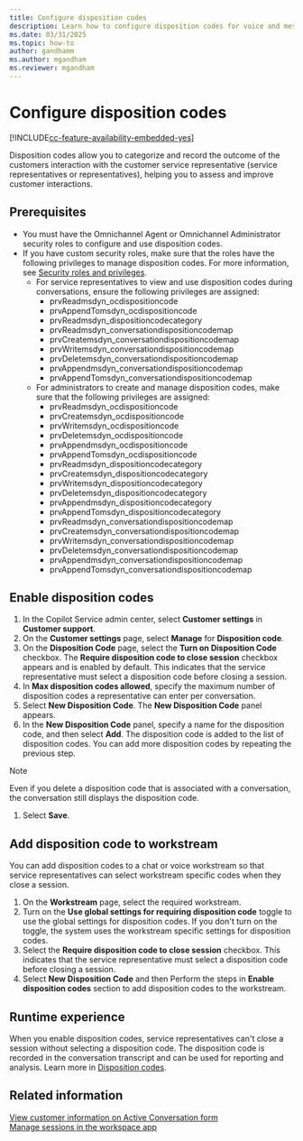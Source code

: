 ```yaml
---
title: Configure disposition codes
description: Learn how to configure disposition codes for voice and messaging channels.
ms.date: 03/31/2025
ms.topic: how-to
author: gandhamm
ms.author: mgandham
ms.reviewer: mgandham
---
```


# Configure disposition codes

[!INCLUDE[cc-feature-availability-embedded-yes](../includes/cc-feature-availability-embedded-yes.md)]

Disposition codes allow you to categorize and record the outcome of the customers interaction with the customer service representative (service representatives or representatives), helping you to assess and improve customer interactions.

## Prerequisites

- You must have the Omnichannel Agent or Omnichannel Administrator security roles to configure and use disposition codes.
- If you have custom security roles, make sure that the roles have the following privileges to manage disposition codes. For more information, see [Security roles and privileges](/power-platform/admin/security-roles-privileges).
    - For service representatives to view and use disposition codes during conversations, ensure the following privileges are assigned:
      - prvReadmsdyn_ocdispositioncode  
      - prvAppendTomsdyn_ocdispositioncode  
      - prvReadmsdyn_dispositioncodecategory  
      - prvReadmsdyn_conversationdispositioncodemap  
      - prvCreatemsdyn_conversationdispositioncodemap  
      - prvWritemsdyn_conversationdispositioncodemap  
      - prvDeletemsdyn_conversationdispositioncodemap  
      - prvAppendmsdyn_conversationdispositioncodemap  
      - prvAppendTomsdyn_conversationdispositioncodemap
    - For administrators to create and manage disposition codes, make sure that the following privileges are assigned:
      - prvReadmsdyn_ocdispositioncode
      - prvCreatemsdyn_ocdispositioncode
      - prvWritemsdyn_ocdispositioncode
      - prvDeletemsdyn_ocdispositioncode
      - prvAppendmsdyn_ocdispositioncode
      - prvAppendTomsdyn_ocdispositioncode
      - prvReadmsdyn_dispositioncodecategory
      - prvCreatemsdyn_dispositioncodecategory
      - prvWritemsdyn_dispositioncodecategory
      - prvDeletemsdyn_dispositioncodecategory
      - prvAppendmsdyn_dispositioncodecategory
      - prvAppendTomsdyn_dispositioncodecategory
      - prvReadmsdyn_conversationdispositioncodemap
      - prvCreatemsdyn_conversationdispositioncodemap
      - prvWritemsdyn_conversationdispositioncodemap
      - prvDeletemsdyn_conversationdispositioncodemap
      - prvAppendmsdyn_conversationdispositioncodemap
      - prvAppendTomsdyn_conversationdispositioncodemap

## Enable disposition codes 

1. In the Copilot Service admin center, select **Customer settings** in **Customer support**.
1. On the **Customer settings** page, select **Manage** for **Disposition code**.
1. On the **Disposition Code** page, select the **Turn on Disposition Code** checkbox. The **Require disposition code to close session** checkbox appears and is enabled by default. This indicates that the service representative must select a disposition code before closing a session.
1. In **Max disposition codes allowed**, specify the maximum number of disposition codes a representative can enter per conversation.
1. Select **New Disposition Code**. The **New Disposition Code** panel appears.
1. In the **New Disposition Code** panel, specify a name for the disposition code, and then select **Add**.
   The disposition code is added to the list of disposition codes. You can add more disposition codes by repeating the previous step.
  > [!NOTE]
  > Even if you delete a disposition code that is associated with a conversation, the conversation still displays the disposition code.  
1. Select **Save**.

## Add disposition code to workstream

You can add disposition codes to a chat or voice workstream so that service representatives can select workstream specific codes when they close a session.
1. On the **Workstream** page, select the required workstream.
1. Turn on the **Use global settings for requiring disposition code** toggle to use the global settings for disposition codes. If you don't turn on the toggle, the system uses the workstream specific settings for disposition codes.
1. Select the **Require disposition code to close session** checkbox. This indicates that the service representative must select a disposition code before closing a session.
1. Select **New Disposition Code** and then Perform the steps in **Enable disposition codes** section to add disposition codes to the workstream.

## Runtime experience

When you enable disposition codes, service representatives can't close a session without selecting a disposition code. The disposition code is recorded in the conversation transcript and can be used for reporting and analysis. Learn more in [Disposition codes](/dynamics365/customer-service/use/oc-customer-summary#set-disposition-codes).

## Related information

[View customer information on Active Conversation form](/dynamics365/customer-service/use/oc-customer-summary)   
[Manage sessions in the workspace app](/dynamics365/customer-service/use/oc-manage-sessions)